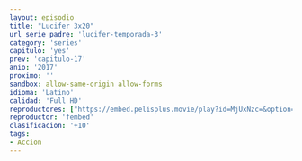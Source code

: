 ```yaml
---
layout: episodio
title: "Lucifer 3x20"
url_serie_padre: 'lucifer-temporada-3'
category: 'series'
capitulo: 'yes'
prev: 'capitulo-17'
anio: '2017'
proximo: ''
sandbox: allow-same-origin allow-forms
idioma: 'Latino'
calidad: 'Full HD'
reproductores: ["https://embed.pelisplus.movie/play?id=MjUxNzc=&option=latin"]
reproductor: 'fembed'
clasificacion: '+10'
tags:
- Accion
---
```












